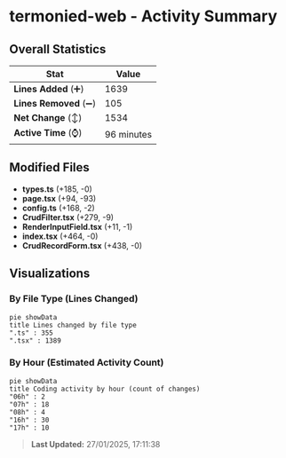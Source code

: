 # termonied-web - Activity Summary 

## Overall Statistics

| Stat                   | Value                                                             |
| ---------------------- | ----------------------------------------------------------------- |
| **Lines Added** (➕)   | 1639                                          |
| **Lines Removed** (➖) | 105                                        |
| **Net Change** (↕)    | 1534                |
| **Active Time** (⌚)   | 96 minutes |


## Modified Files
- **types.ts** (+185, -0)
- **page.tsx** (+94, -93)
- **config.ts** (+168, -2)
- **CrudFilter.tsx** (+279, -9)
- **RenderInputField.tsx** (+11, -1)
- **index.tsx** (+464, -0)
- **CrudRecordForm.tsx** (+438, -0)

## Visualizations

### By File Type (Lines Changed)

```mermaid
pie showData
title Lines changed by file type
".ts" : 355
".tsx" : 1389
```

### By Hour (Estimated Activity Count)

```mermaid
pie showData
title Coding activity by hour (count of changes)
"06h" : 2
"07h" : 18
"08h" : 4
"16h" : 30
"17h" : 10
```


> **Last Updated:** 27/01/2025, 17:11:38
